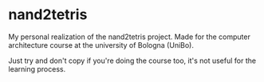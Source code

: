 # nand2tetris
My personal realization of the nand2tetris project. Made for the computer architecture course at the university of Bologna (UniBo).

Just try and don't copy if you're doing the course too, it's not useful for the learning process.
